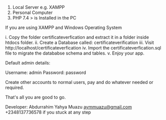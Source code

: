 1. Local Server e.g. XAMPP
2. Personal Computer
3. PHP 7.4 > is Installed in the PC

If you are using XAMPP and Windows Operating System

i. Copy the folder certificateverfication and extract it in a folder inside htdocs folder.
ii. Create a Database called: certificateverification
iii. Visit http://localhost/certificateverfication
iv. Import the certificateverfication.sql file to migrate the datababse schema and tables.
v. Enjoy your app.

Default admin details:

Username:   admin
Password:   password

Create other accounts to normal users, pay and do whatever needed or required.

That's all you are good to go.


Developer:
Abdurrahim Yahya Muazu
aymmuazu@gmail.com
+2348137736578 if you stuck at any step